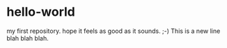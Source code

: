 # hello-world
my first repository.  hope it feels as good as it sounds. ;-)
This is a new line blah blah blah.
